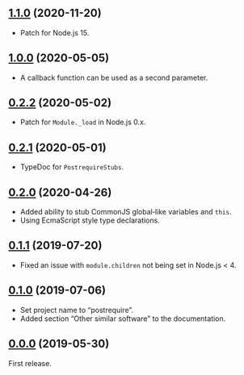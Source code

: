 <a name="1.1.0"></a>
## [1.1.0](https://github.com/fasttime/postrequire/releases/tag/1.1.0) (2020-11-20)

* Patch for Node.js 15.

<a name="1.0.0"></a>
## [1.0.0](https://github.com/fasttime/postrequire/releases/tag/1.0.0) (2020-05-05)

* A callback function can be used as a second parameter.

<a name="0.2.2"></a>
## [0.2.2](https://github.com/fasttime/postrequire/releases/tag/0.2.2) (2020-05-02)

* Patch for `Module._load` in Node.js 0.x.

<a name="0.2.1"></a>
## [0.2.1](https://github.com/fasttime/postrequire/releases/tag/0.2.1) (2020-05-01)

* TypeDoc for `PostrequireStubs`.

<a name="0.2.0"></a>
## [0.2.0](https://github.com/fasttime/postrequire/releases/tag/0.2.0) (2020-04-26)

* Added ability to stub CommonJS global‐like variables and `this`.
* Using EcmaScript style type declarations.

<a name="0.1.1"></a>
## [0.1.1](https://github.com/fasttime/postrequire/releases/tag/0.1.1) (2019-07-20)

* Fixed an issue with `module.children` not being set in Node.js < 4.

<a name="0.1.0"></a>
## [0.1.0](https://github.com/fasttime/postrequire/releases/tag/0.1.0) (2019-07-06)

* Set project name to “postrequire”.
* Added section “Other similar software” to the documentation.

<a name="0.0.0"></a>
## [0.0.0](https://github.com/fasttime/postrequire/releases/tag/0.0.0) (2019-05-30)

First release.
